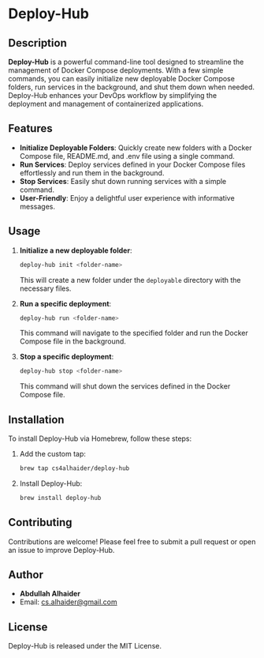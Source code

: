 # Deploy-Hub

## Description

**Deploy-Hub** is a powerful command-line tool designed to streamline the management of Docker Compose deployments. With a few simple commands, you can easily initialize new deployable Docker Compose folders, run services in the background, and shut them down when needed. Deploy-Hub enhances your DevOps workflow by simplifying the deployment and management of containerized applications.

## Features

- **Initialize Deployable Folders**: Quickly create new folders with a Docker Compose file, README.md, and .env file using a single command.
- **Run Services**: Deploy services defined in your Docker Compose files effortlessly and run them in the background.
- **Stop Services**: Easily shut down running services with a simple command.
- **User-Friendly**: Enjoy a delightful user experience with informative messages.

## Usage

1. **Initialize a new deployable folder**:
    ```sh
    deploy-hub init <folder-name>
    ```
    This will create a new folder under the `deployable` directory with the necessary files.

2. **Run a specific deployment**:
    ```sh
    deploy-hub run <folder-name>
    ```
    This command will navigate to the specified folder and run the Docker Compose file in the background.

3. **Stop a specific deployment**:
    ```sh
    deploy-hub stop <folder-name>
    ```
    This command will shut down the services defined in the Docker Compose file.

## Installation

To install Deploy-Hub via Homebrew, follow these steps:

1. Add the custom tap:
    ```sh
    brew tap cs4alhaider/deploy-hub
    ```

2. Install Deploy-Hub:
    ```sh
    brew install deploy-hub
    ```

## Contributing

Contributions are welcome! Please feel free to submit a pull request or open an issue to improve Deploy-Hub.

## Author

- **Abdullah Alhaider**
- Email: [cs.alhaider@gmail.com](mailto:cs.alhaider@gmail.com)

## License

Deploy-Hub is released under the MIT License.
